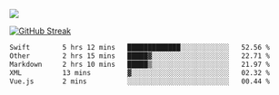 ![](http://github-profile-summary-cards.vercel.app/api/cards/profile-details?username=sivori&theme=nightowl)

<a href="https://git.io/streak-stats"><img src="https://streak-stats.demolab.com?user=sivori&theme=nightowl&card_width=700&card_height=200" alt="GitHub Streak" /></a>

<!--START_SECTION:waka-->

```txt
Swift        5 hrs 12 mins   █████████████░░░░░░░░░░░░   52.56 %
Other        2 hrs 15 mins   █████▓░░░░░░░░░░░░░░░░░░░   22.71 %
Markdown     2 hrs 10 mins   █████▒░░░░░░░░░░░░░░░░░░░   21.97 %
XML          13 mins         ▓░░░░░░░░░░░░░░░░░░░░░░░░   02.32 %
Vue.js       2 mins          ░░░░░░░░░░░░░░░░░░░░░░░░░   00.44 %
```

<!--END_SECTION:waka-->
